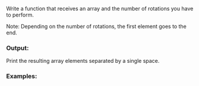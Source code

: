 Write a function that receives an array and the number of rotations you have to perform. 

Note: Depending on the number of rotations, the first element goes to the end.

### Output:

Print the resulting array elements separated by a single space.

### Examples:

